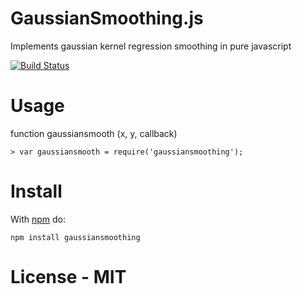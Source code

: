 # GaussianSmoothing.js

Implements gaussian kernel regression smoothing in pure javascript

[![Build Status](https://travis-ci.org/rauljordan/gaussiansmoothing.js.svg?branch=master)](https://travis-ci.org/rauljordan/gaussiansmoothing.js)

# Usage


function gaussiansmooth (x, y, callback)


```
> var gaussiansmooth = require('gaussiansmoothing');

```


# Install

With [npm](http://npmjs.org) do:

```
npm install gaussiansmoothing
```


# License - MIT
